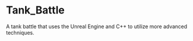 # Tank_Battle
A tank battle that uses the Unreal Engine and C++ to utilize more advanced techniques.
